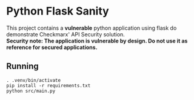 # Python Flask Sanity
This project contains a **vulnerable** python application using flask do demonstrate Checkmarx' API Security solution.  
**Security note: The application is vulnerable by design. Do not use it as reference for secured applications.**

## Running
```
. .venv/bin/activate
pip install -r requirements.txt
python src/main.py
```
